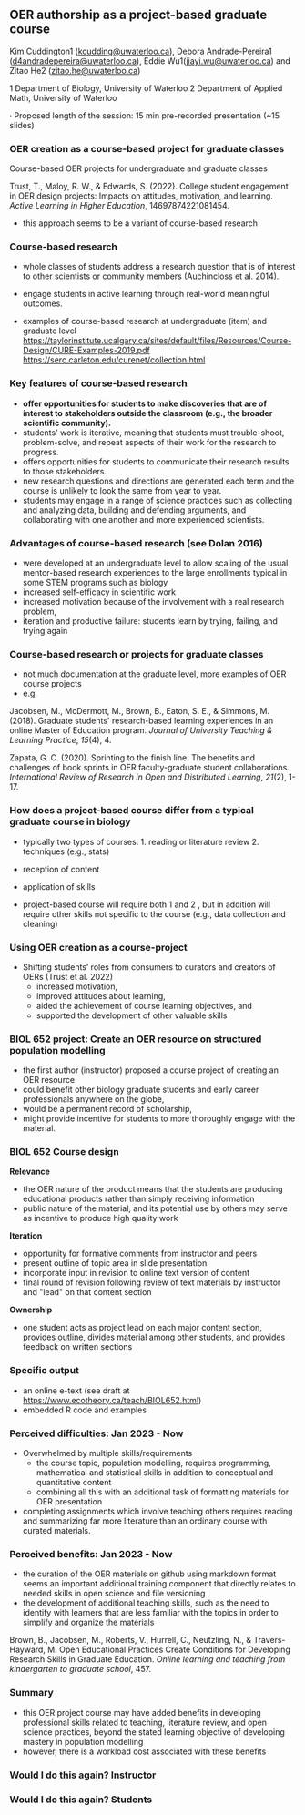 ## OER authorship as a project-based graduate course
Kim Cuddington1 (kcudding@uwaterloo.ca), Debora Andrade-Pereira1 (d4andradepereira@uwaterloo.ca), Eddie Wu1(jiayi.wu@uwaterloo.ca) and Zitao He2 (zitao.he@uwaterloo.ca)

1 Department of Biology, University of Waterloo
2 Department of Applied Math, University of Waterloo

· Proposed length of the session: 15 min pre-recorded presentation (~15 slides)

### OER creation as a course-based project for graduate classes

Course-based OER projects for undergraduate and graduate classes

Trust, T., Maloy, R. W., & Edwards, S. (2022). College student engagement in OER design projects: Impacts on attitudes, motivation, and learning. _Active Learning in Higher Education_, 14697874221081454.

- this approach seems to be a variant of course-based research

### Course-based research 
- whole classes of students address a research question that is of interest to other scientists or community members (Auchincloss et al. 2014).
- engage students in active learning through real-world meaningful outcomes. 

- examples of course-based research at undergraduate (item) and graduate level 
https://taylorinstitute.ucalgary.ca/sites/default/files/Resources/Course-Design/CURE-Examples-2019.pdf
https://serc.carleton.edu/curenet/collection.html


### Key features of course-based research 
-   **offer opportunities for students to make discoveries that are of interest to stakeholders outside the classroom (e.g., the broader scientific community).**
-   students' work is iterative, meaning that students must trouble-shoot, problem-solve, and repeat aspects of their work for the research to progress.
-   offers opportunities for students to communicate their research results to those stakeholders.
-   new research questions and directions are generated each term and the course is unlikely to look the same from year to year.
-   students may engage in a range of science practices such as collecting and analyzing data, building and defending arguments, and collaborating with one another and more experienced scientists. 

### Advantages of course-based research  (see Dolan 2016)
- were developed at an undergraduate level to allow scaling of the usual mentor-based research experiences to the large enrollments typical in some STEM programs such as biology
-  increased self-efficacy in scientific work
-  increased motivation because of the involvement with a real research problem,
-  iteration and productive failure: students learn by trying, failing, and trying again

### Course-based research or projects for graduate classes
- not much documentation at the graduate level, more examples of OER course projects
- e.g.

Jacobsen, M., McDermott, M., Brown, B., Eaton, S. E., & Simmons, M. (2018). Graduate students' research-based learning experiences in an online Master of Education program. _Journal of University Teaching & Learning Practice_, _15_(4), 4.

Zapata, G. C. (2020). Sprinting to the finish line: The benefits and challenges of book sprints in OER faculty-graduate student collaborations. _International Review of Research in Open and Distributed Learning_, _21_(2), 1-17.

### How does a project-based course differ from a typical graduate course in biology
- typically two types of courses: 
		1. reading or literature review
		2. techniques (e.g., stats)
- reception of content
- application of skills

- project-based course will require both 1 and 2 , but in addition will require other skills not specific to the course (e.g., data collection and cleaning)

### Using OER creation as a course-project

- Shifting students’ roles from consumers to curators and creators of OERs (Trust et al. 2022)
	- increased motivation, 
	- improved attitudes about learning, 
	- aided the achievement of course learning objectives, and 
	- supported the development of other valuable skills

 
### BIOL 652 project: Create an OER resource on structured population modelling
- the first author (instructor) proposed a course project of creating an OER resource 
- could benefit other biology graduate students and early career professionals anywhere on the globe, 
- would be a permanent record of scholarship, 
-  might provide incentive for students to more thoroughly engage with the material.


### BIOL 652 Course design

**Relevance**
- the OER nature of the product means that the students are producing educational products rather than simply receiving information
- public nature of the material, and its potential use by others may serve as incentive to produce high quality work

**Iteration**
- opportunity for formative comments from instructor and peers 
- present outline of topic area in slide presentation
- incorporate input in revision to online text version of content
- final round of revision following review of text materials by instructor and "lead" on that content section

**Ownership**
- one student acts as project lead on each major content section, provides outline, divides material among other students, and provides feedback on written sections

### Specific output

- an online e-text (see draft at https://www.ecotheory.ca/teach/BIOL652.html)
- embedded R code and examples


### Perceived difficulties: Jan 2023 - Now
- Overwhelmed by multiple skills/requirements
	- the course topic, population modelling, requires programming, mathematical and statistical skills in addition to conceptual and quantitative content
	- combining all this with an additional task of formatting materials for OER presentation
- completing assignments which involve teaching others requires reading and summarizing far more literature than an ordinary course with curated materials.


### Perceived benefits: Jan 2023 - Now
-  the curation of the OER materials on github using markdown format seems an important additional training component that directly relates to needed skills in open science and file versioning
-  the development of additional teaching skills, such as the need to identify with learners that are less familiar with the topics in order to simplify and organize the materials


Brown, B., Jacobsen, M., Roberts, V., Hurrell, C., Neutzling, N., & Travers-Hayward, M. Open Educational Practices Create Conditions for Developing Research Skills in Graduate Education. _Online learning and teaching from kindergarten to graduate school_, 457.

### Summary
- this OER project course may have added benefits in developing professional skills related to teaching, literature review, and open science practices, beyond the stated learning objective of developing mastery in population modelling
- however, there is a workload cost associated with these benefits


### Would I do this again? Instructor

### Would I do this again? Students

